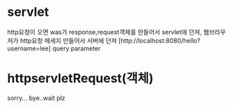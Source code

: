 # servlet
http요청이 오면 was가 response,request객체를 만들어서 servlet에 던져, 웹브라우저가 http요청 메세지 만들어서 서버에 던져
[http://localhost:8080/hello?username=lee]  query parameter
# httpservletRequest(객체)
 
 
 sorry... bye..wait plz



